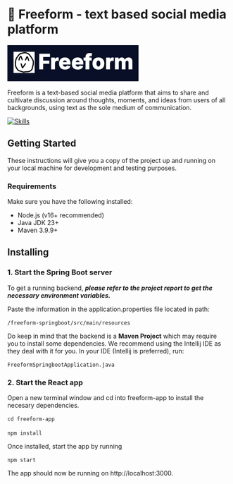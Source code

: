 # 📝 Freeform - text based social media platform

![Freeform logo](./freeform-app/public/Freeform-logo.png)

Freeform is a text-based social media platform that aims to share and cultivate discussion around thoughts, moments, and ideas from users of all backgrounds, using text as the sole medium of communication. 

 [![Skills](https://skillicons.dev/icons?i=nodejs,vite,react,spring,java,js,tailwind, )](https://skillicons.dev)

## Getting Started

These instructions will give you a copy of the project up and running on
your local machine for development and testing purposes.

### Requirements

Make sure you have the following installed:

- Node.js (v16+ recommended)
- Java JDK 23+
- Maven 3.9.9+

## Installing

### 1. Start the Spring Boot server

To get a running backend, ***please refer to the project report to get the necessary 
environment variables.***

Paste the information in the application.properties file located in path:

    /freeform-springboot/src/main/resources

Do keep in mind that the backend is a **Maven Project** which may require you to install some dependencies. We recommend using the Intellij IDE as they deal with it for you.
In your IDE (Intellij is preferred), run:

    FreeformSpringbootApplication.java

### 2. Start the React app

Open a new terminal window and cd into freeform-app to install the necesary dependencies.

    cd freeform-app

    npm install

Once installed, start the app by running

    npm start

The app should now be running on http://localhost:3000.
